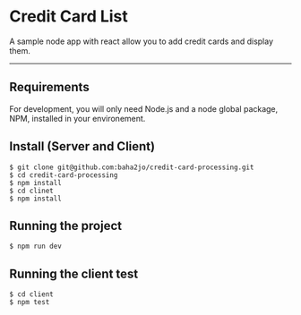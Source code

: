 # Credit Card List

A sample node app with react allow you to add credit cards and display them.

[live demo]: https://blooming-fjord-36052.herokuapp.com/home

---

## Requirements

For development, you will only need Node.js and a node global package, NPM, installed in your environement.

## Install (Server and Client)

    $ git clone git@github.com:baha2jo/credit-card-processing.git
    $ cd credit-card-processing
    $ npm install
    $ cd clinet
    $ npm install

## Running the project

    $ npm run dev

## Running the client test

    $ cd client
    $ npm test
